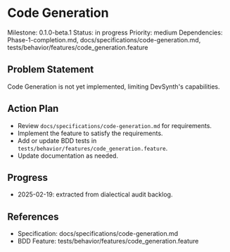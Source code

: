 # Code Generation
Milestone: 0.1.0-beta.1
Status: in progress
Priority: medium
Dependencies: Phase-1-completion.md, docs/specifications/code-generation.md, tests/behavior/features/code_generation.feature

## Problem Statement
Code Generation is not yet implemented, limiting DevSynth's capabilities.


## Action Plan
- Review `docs/specifications/code-generation.md` for requirements.
- Implement the feature to satisfy the requirements.
- Add or update BDD tests in `tests/behavior/features/code_generation.feature`.
- Update documentation as needed.

## Progress
- 2025-02-19: extracted from dialectical audit backlog.

## References
- Specification: docs/specifications/code-generation.md
- BDD Feature: tests/behavior/features/code_generation.feature
